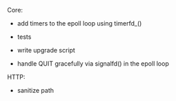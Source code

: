 Core:

 - add timers to the epoll loop using timerfd_()
 - tests

 - write upgrade script
 - handle QUIT gracefully via signalfd() in the epoll loop

HTTP:
 - sanitize path
